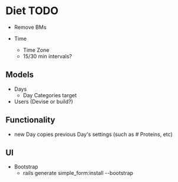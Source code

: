 # Diet TODO

- Remove BMs

- Time
  - Time Zone
  - 15/30 min intervals?

## Models

- Days
  - Day Categories target
- Users (Devise or build?)

## Functionality

- new Day copies previous Day's settings (such as # Proteins, etc)

## UI

- Bootstrap
  - rails generate simple_form:install --bootstrap
